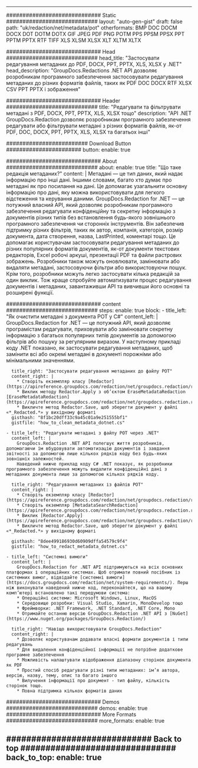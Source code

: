 
---
############################# Static ############################
layout: "auto-gen-gist" 
draft: false
path: "uk/redaction/net/metadata/pot"
otherformats: BMP DOC DOCM DOCX DOT DOTM DOTX GIF JPEG PDF PNG POTM PPS PPSM PPSX PPT PPTM PPTX RTF TIFF XLS XLSM XLSX XLT XLTM XLTX  

############################# Head ############################
head_title: "Застосувати редагування метаданих до PDF, DOCX, PPT, PPTX, XLS, XLSX у .NET"
head_description: "GroupDocs.Redactions .NET API дозволяє розробникам програмного забезпечення застосовувати редагування метаданих до різних форматів файлів, таких як PDF DOC DOCX RTF XLSX CSV PPT PPTX і зображення"

############################# Header ############################
title: "Редагувати та фільтрувати метадані з PDF, DOCX, PPT, PPTX, XLS, XLSX тощо"
description: "API .NET GroupDocs.Redaction дозволяє розробникам програмного забезпечення редагувати або фільтрувати метадані з різних форматів файлів, як-от PDF, DOC, DOCX, PPT, PPTX, XLS, XLSX та багатьох інші"

######################### Download Button #######################
button:
    enable: true

############################# About ############################
about:
    enable: true
    title: "Що таке редакція метаданих?"
    content: |
        Метадані — це тип даних, який надає інформацію про інші дані. Іншими словами, багато хто думає про метадані як про посилання на дані. Це допомагає узагальнити основну інформацію про дані, яку можна використовувати для легкого відстеження та керування даними. GroupDocs.Redaction for .NET — це потужний власний API, який дозволяє розробникам програмного забезпечення редагувати конфіденційну та секретну інформацію з документів різних типів без встановлення будь-якого зовнішнього програмного забезпечення чи сторонніх інструментів. Він забезпечив підтримку різних фільтрів, таких як автор, компанія, категорія, розмір документа, дата створення, назва, LastPrinted, коментарі тощо. Це допомагає користувачам застосовувати редагування метаданих до різних популярних форматів документів, як-от документи текстових редакторів, Excel робочі аркуші, презентації PDF та файли растрових зображень. Розробники також можуть оновлювати, замінювати або видаляти метадані, застосовуючи фільтри або використовуючи пошук. Крім того, розробники можуть легко застосувати кілька редакцій за один виклик. Тож краще спробуйте автоматизувати процес редагування документів і метаданих, завантаживши API та вивчивши його основні та розширені функції.

############################# content ############################
steps:
    enable: true
    block:
    - title_left: "Як очистити метадані з документа POT у C#"
      content_left: |
        GroupDocs.Redaction for .NET — це потужний API, який дозволяє програмістам редагувати, приховувати або замінювати секретну інформацію з багатьох популярних типів документів за допомогою фільтрів або пошуку за регулярним виразом.
        У наступному прикладі коду .NET показано, як застосувати редагування метаданих, щоб замінити всі або окремі метадані в документі порожніми або мінімальними значеннями.

      title_right: "Застосувати редагування метаданих до файлу POT"
      content_right: |
        * Створіть екземпляр класу [Redactor](https://apireference.groupdocs.com/redaction/net/groupdocs.redaction/redactor)
        * Виклик методу Redactor.Apply з об’єктом EraseMetadataRedaction [EraseMetadataRedaction](https://apireference.groupdocs.com/redaction/net/groupdocs.redaction.redactions/erasemetadataredaction)
        * Викличте метод Redactor.Save, щоб зберегти документ у файлі «*_Redacted.*» у вихідному форматі        
      gisthash: "8f1bc20dff33c9a45c01a9e251555bf1"
      gistfile: "how_to_clean_metadata_dotnet.cs"

    - title_left: "Редагувати метадані з файлу POT через .NET"
      content_left: |
        GroupDocs.Redaction .NET API полегшує життя розробників, допомагаючи їм вбудовувати автоматизацію документів і завдання звітності за допомогою лише кількох рядків коду без будь-яких зовнішніх залежностей.
        Наведений нижче приклад коду C# .NET показує, як розробники програмного забезпечення можуть видалити конфіденційні дані з метаданих документа лише за допомогою кількох рядків коду.
        
      title_right: "Редагування метаданих із файлів POT"
      content_right: |
        * Створіть екземпляр класу [Redactor](https://apireference.groupdocs.com/redaction/net/groupdocs.redaction/redactor)
        * Створіть екземпляр [MetadataSearchRedaction](https://apireference.groupdocs.com/redaction/net/groupdocs.redaction.redactions/metadatasearchredaction)
        * Виклик [Redactor.Apply](https://apireference.groupdocs.com/redaction/net/groupdocs.redaction/redactor/methods/apply/index) 
        * Викличте метод Redactor.Save, щоб зберегти документ у файлі «*_Redacted.*» у вихідному форматі
        
      gisthash: "8dee499186930d60909dffa54579c9f4"
      gistfile: "how_to_redact_metadata_dotnet.cs"

    - title_left: "Системні вимоги"
      content_left: |
        GroupDocs.Redaction for .NET API підтримуються на всіх основних платформах і операційних системах. Щоб отримати повний посібник із системних вимог, відвідайте [системні вимоги](https://docs.groupdocs.com/redaction/net/system-requirements/). Перш ніж виконувати наведений нижче код, переконайтеся, що на вашому комп’ютері встановлено такі передумови система:
        * Операційні системи: Microsoft Windows, Linux, MacOS
        * Середовище розробки: Visual Studio, Xamarin, MonoDevelop тощо
        * Фреймворки: .NET Framework, .NET Standard, .NET Core, Mono
        * Отримайте останню версію GroupDocs.Redaction .NET API з [NuGet](https://www.nuget.org/packages/GroupDocs.Redaction/)
        
      title_right: "Навіщо використовувати GroupDocs.Redaction"
      content_right: |
        * Дозволяє користувачам додавати власні формати документів і типи редагувань
        * Для видалення конфіденційної інформації не потрібне додаткове програмне забезпечення
        * Можливість налаштувати відображення діапазону сторінок документа як PDF
        * Простий спосіб редагувати різні типи метаданих: ім’я автора, версію, назву, тему, опис та багато іншого
        * Вилучення інформації про документ - тип файлу, кількість сторінок тощо.
        * Повна підтримка кількох форматів даних

############################# Demos ############################
demos:
    enable: true
############################# More Formats ############################
more_formats:
    enable: true

############################# Back to top ###############################
back_to_top:
    enable: true
---